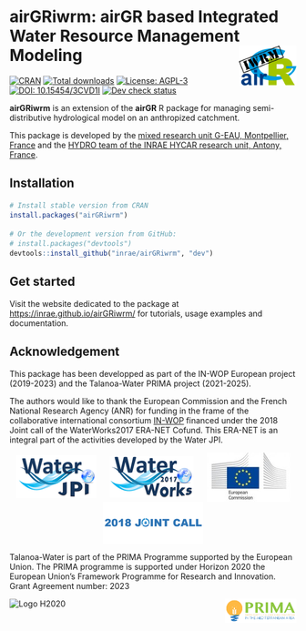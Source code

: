 
<!-- README.md is generated from README.Rmd. Please edit that file -->

# airGRiwrm: airGR based Integrated Water Resource Management Modeling <img src="man/figures/logo.png" align="right" width="20%"/>

<!-- badges: start -->

[![CRAN](https://www.r-pkg.org/badges/version-ago/airGRiwrm)](https://cran.r-project.org/package=airGRiwrm)
[![Total
downloads](https://cranlogs.r-pkg.org/badges/grand-total/airGRiwrm)](https://cran.r-project.org/package=airGRiwrm)
[![License:
AGPL-3](https://img.shields.io/badge/license-AGPL--3-orange.svg)](https://cran.r-project.org/web/licenses/AGPL-3)
[![DOI:
10.15454/3CVD1I](https://img.shields.io/badge/doi-10.15454%2F3CVD1I-purple)](https://doi.org/10.15454/3CVD1I)
[![Dev check
status](https://gitlab.irstea.fr/in-wop/airGRiwrm/badges/dev/pipeline.svg)](https://gitlab.irstea.fr/in-wop/airGRiwrm/-/pipelines)
<!-- badges: end -->

**airGRiwrm** is an extension of the **airGR** R package for managing
semi-distributive hydrological model on an anthropized catchment.

This package is developed by the [mixed research unit G-EAU,
Montpellier, France](https://g-eau.fr/index.php/en/) and the [HYDRO team
of the INRAE HYCAR research unit, Antony,
France](https://webgr.inrae.fr/eng).

## Installation

``` r
# Install stable version from CRAN
install.packages("airGRiwrm")

# Or the development version from GitHub:
# install.packages("devtools")
devtools::install_github("inrae/airGRiwrm", "dev")
```

## Get started

Visit the website dedicated to the package at
<https://inrae.github.io/airGRiwrm/> for tutorials, usage examples and
documentation.

## Acknowledgement

This package has been developped as part of the IN-WOP European project
(2019-2023) and the Talanoa-Water PRIMA project (2021-2025).

The authors would like to thank the European Commission and the French
National Research Agency (ANR) for funding in the frame of the
collaborative international consortium
[IN-WOP](http://www.waterjpi.eu/joint-calls/joint-call-2018-waterworks-2017/booklet/in-wop)
financed under the 2018 Joint call of the WaterWorks2017 ERA-NET Cofund.
This ERA-NET is an integral part of the activities developed by the
Water JPI.

<p style="display: flex; flex-wrap: wrap; justify-content: space-around; align-items: center;">
<img src="man/figures/logo_water_jpi.png" alt="Water JPI"/>
<img src="man/figures/logo_water_works_2017.png" alt="Water Works 2017"/>
<img src="man/figures/logo_european_commission.jpg" alt="European Commission"/>
<img src="man/figures/logo_2018_joint_call.png" alt="2018 Joint call"/>
</p>

Talanoa-Water is part of the PRIMA Programme supported by the European
Union. The PRIMA programme is supported under Horizon 2020 the European
Union’s Framework Programme for Research and Innovation. Grant Agreement
number: 2023

<p style="display: flex; justify-content: space-between;">
<img src="https://upload.wikimedia.org/wikipedia/commons/2/29/Horizon_2020_Logo.png" alt="Logo H2020" width="25%"/>
<img src="man/figures/logo_prima.png" alt="Logo PRIMA"  width="25%"/>
</p>
